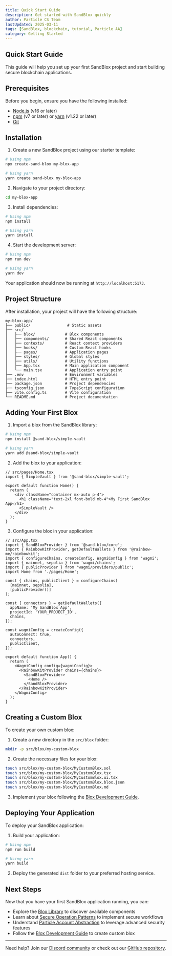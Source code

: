 ```yaml
---
title: Quick Start Guide
description: Get started with SandBlox quickly
author: Particle CS Team
lastUpdated: 2025-03-11
tags: [SandBlox, blockchain, tutorial, Particle AA]
category: Getting Started
---
```


## Quick Start Guide

This guide will help you set up your first SandBlox project and start building secure blockchain applications.

## Prerequisites

Before you begin, ensure you have the following installed:

- [Node.js](https://nodejs.org/) (v16 or later)
- [npm](https://www.npmjs.com/) (v7 or later) or [yarn](https://yarnpkg.com/) (v1.22 or later)
- [Git](https://git-scm.com/)

## Installation

1. Create a new SandBlox project using our starter template:

```bash
# Using npm
npx create-sand-blox my-blox-app

# Using yarn
yarn create sand-blox my-blox-app
```

2. Navigate to your project directory:

```bash
cd my-blox-app
```

3. Install dependencies:

```bash
# Using npm
npm install

# Using yarn
yarn install
```

4. Start the development server:

```bash
# Using npm
npm run dev

# Using yarn
yarn dev
```

Your application should now be running at `http://localhost:5173`.

## Project Structure

After installation, your project will have the following structure:

```
my-blox-app/
├── public/                # Static assets
├── src/
│   ├── blox/             # Blox components
│   ├── components/       # Shared React components
│   ├── contexts/         # React context providers
│   ├── hooks/            # Custom React hooks
│   ├── pages/            # Application pages
│   ├── styles/           # Global styles
│   ├── utils/            # Utility functions
│   ├── App.tsx           # Main application component
│   └── main.tsx          # Application entry point
├── .env                  # Environment variables
├── index.html            # HTML entry point
├── package.json          # Project dependencies
├── tsconfig.json         # TypeScript configuration
├── vite.config.ts        # Vite configuration
└── README.md             # Project documentation
```

## Adding Your First Blox

1. Import a blox from the SandBlox library:

```bash
# Using npm
npm install @sand-blox/simple-vault

# Using yarn
yarn add @sand-blox/simple-vault
```

2. Add the blox to your application:

```tsx
// src/pages/Home.tsx
import { SimpleVault } from '@sand-blox/simple-vault';

export default function Home() {
  return (
    <div className="container mx-auto p-4">
      <h1 className="text-2xl font-bold mb-4">My First SandBlox App</h1>
      <SimpleVault />
    </div>
  );
}
```

3. Configure the blox in your application:

```tsx
// src/App.tsx
import { SandBloxProvider } from '@sand-blox/core';
import { RainbowKitProvider, getDefaultWallets } from '@rainbow-me/rainbowkit';
import { configureChains, createConfig, WagmiConfig } from 'wagmi';
import { mainnet, sepolia } from 'wagmi/chains';
import { publicProvider } from 'wagmi/providers/public';
import Home from './pages/Home';

const { chains, publicClient } = configureChains(
  [mainnet, sepolia],
  [publicProvider()]
);

const { connectors } = getDefaultWallets({
  appName: 'My SandBlox App',
  projectId: 'YOUR_PROJECT_ID',
  chains,
});

const wagmiConfig = createConfig({
  autoConnect: true,
  connectors,
  publicClient,
});

export default function App() {
  return (
    <WagmiConfig config={wagmiConfig}>
      <RainbowKitProvider chains={chains}>
        <SandBloxProvider>
          <Home />
        </SandBloxProvider>
      </RainbowKitProvider>
    </WagmiConfig>
  );
}
```

## Creating a Custom Blox

To create your own custom blox:

1. Create a new directory in the `src/blox` folder:

```bash
mkdir -p src/blox/my-custom-blox
```

2. Create the necessary files for your blox:

```bash
touch src/blox/my-custom-blox/MyCustomBlox.sol
touch src/blox/my-custom-blox/MyCustomBlox.tsx
touch src/blox/my-custom-blox/MyCustomBlox.ui.tsx
touch src/blox/my-custom-blox/MyCustomBlox.blox.json
touch src/blox/my-custom-blox/MyCustomBlox.md
```

3. Implement your blox following the [Blox Development Guide](/docs/blox-development).

## Deploying Your Application

To deploy your SandBlox application:

1. Build your application:

```bash
# Using npm
npm run build

# Using yarn
yarn build
```

2. Deploy the generated `dist` folder to your preferred hosting service.

## Next Steps

Now that you have your first SandBlox application running, you can:

- Explore the [Blox Library](/docs/blox-library) to discover available components
- Learn about [Secure Operation Patterns](/docs/secure-operations) to implement secure workflows
- Understand [Particle Account Abstraction](/docs/account-abstraction) to leverage advanced security features
- Follow the [Blox Development Guide](/docs/blox-development) to create custom blox

---

Need help? Join our [Discord community](https://discord.gg/sandblox) or check out our [GitHub repository](https://github.com/particle-cs/sand-blox). 